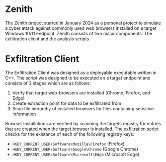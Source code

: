 # Zenith
The Zenith project started in January 2024 as a personal project to simulate a cyber attack against commonly used web browsers installed on a target Windows 10/11 endpoint. Zenith consists of two major components. The exfiltration client and the analysis scripts.


# Exfiltration Client
The Exfiltration Client was designed as a deployable executable written in C++. The script was designed to be executed on a target endpoint and consists of 3 stages which are as follows: 

1. Verify that target web-browsers are installed (Chrome, Firefox, and Edge)
2. Create extraction point for data to be exfiltrated from
3. Scan file hierarchy of installed browsers for files containing sensitive information

Browser installations are verified by scanning the targets registry for entries that are created when the target browser is installed. The exfiltration script checks for the existance of each of the following registry keys:

- `HKEY_CURRENT_USER\Software\Mozilla\Firefox` (Firefox)
- `HKEY_CURRENT_USER\Software\Google\Chrome` (Google Chrome)
- `HKEY_CURRENT_USER\Software\Microsoft\Edge` (Microsoft Edge)




